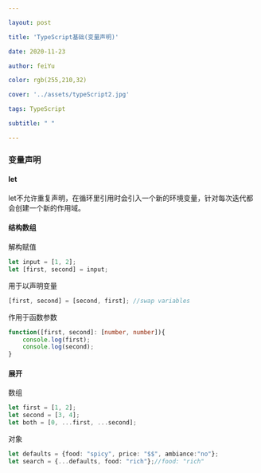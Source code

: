 ```yaml
---

layout: post

title: 'TypeScript基础(变量声明)'

date: 2020-11-23

author: feiYu

color: rgb(255,210,32)

cover: '../assets/typeScript2.jpg'

tags: TypeScript

subtitle: " "

---
```


### 变量声明

#### let

let不允许重复声明，在循环里引用时会引入一个新的环境变量，针对每次迭代都会创建一个新的作用域。

#### 结构数组

解构赋值

```typescript
let input = [1, 2];
let [first, second] = input;
```

用于以声明变量

```typescript
[first, second] = [second, first]; //swap variables
```

作用于函数参数

```typescript
function([first, second]: [number, number]){
	console.log(first);
	console.log(second);
}
```

#### 展开

数组

```typescript
let first = [1, 2];
let second = [3, 4];
let both = [0, ...first, ...second];
```

对象

```typescript
let defaults = {food: "spicy", price: "$$", ambiance:"no"};
let search = {...defaults, food: "rich"};//food: "rich"
```

